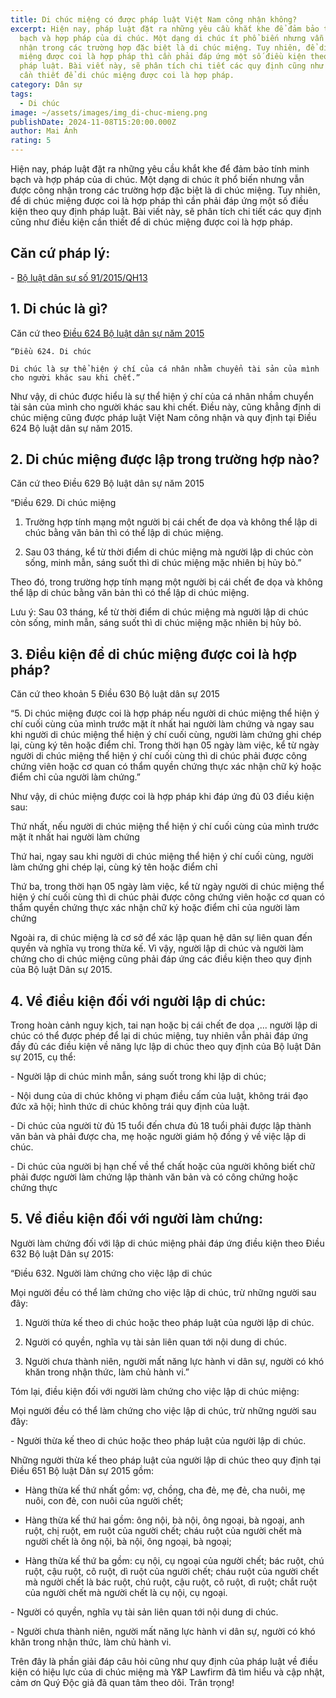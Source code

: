 ```yaml
---
title: Di chúc miệng có được pháp luật Việt Nam công nhận không?
excerpt: Hiện nay, pháp luật đặt ra những yêu cầu khắt khe để đảm bảo tính minh
  bạch và hợp pháp của di chúc. Một dạng di chúc ít phổ biến nhưng vẫn được công
  nhận trong các trường hợp đặc biệt là di chúc miệng. Tuy nhiên, để di chúc
  miệng được coi là hợp pháp thì cần phải đáp ứng một số điều kiện theo quy định
  pháp luật. Bài viết này, sẽ phân tích chi tiết các quy định cũng như điều kiện
  cần thiết để di chúc miệng được coi là hợp pháp.
category: Dân sự
tags:
  - Di chúc
image: ~/assets/images/img_di-chuc-mieng.png
publishDate: 2024-11-08T15:20:00.000Z
author: Mai Ánh
rating: 5
---
```

Hiện nay, pháp luật đặt ra những yêu cầu khắt khe để đảm bảo tính minh bạch và hợp pháp của di chúc. Một dạng di chúc ít phổ biến nhưng vẫn được công nhận trong các trường hợp đặc biệt là di chúc miệng. Tuy nhiên, để di chúc miệng được coi là hợp pháp thì cần phải đáp ứng một số điều kiện theo quy định pháp luật. Bài viết này, sẽ phân tích chi tiết các quy định cũng như điều kiện cần thiết để di chúc miệng được coi là hợp pháp.

## Căn cứ pháp lý:

\- [Bộ luật dân sự số 91/2015/QH13](https://yplawfirm.vn/tin-tuc-phap-luat/van-ban-phap-luat/bo-luat-dan-su-so-91-2015-qh13-35910.htm)

## 1. Di chúc là gì?

Căn cứ theo [Điều 624 Bộ luật dân sự năm 2015](https://yplawfirm.vn/tin-tuc-phap-luat/van-ban-phap-luat/bo-luat-dan-su-so-91-2015-qh13-35910.htm)

`“Điều 624. Di chúc`

`Di chúc là sự thể hiện ý chí của cá nhân nhằm chuyển tài sản của mình cho người khác sau khi chết.”`

Như vậy, di chúc được hiểu là sự thể hiện ý chí của cá nhân nhầm chuyển tài sản của mình cho người khác sau khi chết. Điều này, cũng khẳng định di chúc miệng cũng được pháp luật Việt Nam công nhận và quy định tại Điều 624 Bộ luật dân sự năm 2015.

## 2. Di chúc miệng được lập trong trường hợp nào?

Căn cứ theo Điều 629 Bộ luật dân sự năm 2015

“Điều 629. Di chúc miệng

1. Trường hợp tính mạng một người bị cái chết đe dọa và không thể lập di chúc bằng văn bản thì có thể lập di chúc miệng.

2. Sau 03 tháng, kể từ thời điểm di chúc miệng mà người lập di chúc còn sống, minh mẫn, sáng suốt thì di chúc miệng mặc nhiên bị hủy bỏ.”

Theo đó, trong trường hợp tính mạng một người bị cái chết đe dọa và không thể lập di chúc bằng văn bản thì có thể lập di chúc miệng.

Lưu ý: Sau 03 tháng, kể từ thời điểm di chúc miệng mà người lập di chúc còn sống, minh mẫn, sáng suốt thì di chúc miệng mặc nhiên bị hủy bỏ.

## 3. Điều kiện để di chúc miệng được coi là hợp pháp?

Căn cứ theo khoản 5 Điều 630 Bộ luật dân sự 2015

“5. Di chúc miệng được coi là hợp pháp nếu người di chúc miệng thể hiện ý chí cuối cùng của mình trước mặt ít nhất hai người làm chứng và ngay sau khi người di chúc miệng thể hiện ý chí cuối cùng, người làm chứng ghi chép lại, cùng ký tên hoặc điểm chỉ. Trong thời hạn 05 ngày làm việc, kể từ ngày người di chúc miệng thể hiện ý chí cuối cùng thì di chúc phải được công chứng viên hoặc cơ quan có thẩm quyền chứng thực xác nhận chữ ký hoặc điểm chỉ của người làm chứng.”

Như vậy, di chúc miệng được coi là hợp pháp khi đáp ứng đủ 03 điều kiện sau:

Thứ nhất, nếu người di chúc miệng thể hiện ý chí cuối cùng của mình trước mặt ít nhất hai người làm chứng 

Thứ hai, ngay sau khi người di chúc miệng thể hiện ý chí cuối cùng, người làm chứng ghi chép lại, cùng ký tên hoặc điểm chỉ

Thứ ba, trong thời hạn 05 ngày làm việc, kể từ ngày người di chúc miệng thể hiện ý chí cuối cùng thì di chúc phải được công chứng viên hoặc cơ quan có thẩm quyền chứng thực xác nhận chữ ký hoặc điểm chỉ của người làm chứng

Ngoài ra, di chúc miệng là cơ sở để xác lập quan hệ dân sự liên quan đến quyền và nghĩa vụ trong thừa kế. Vì vậy, người lập di chúc và người làm chứng cho di chúc miệng cũng phải đáp ứng các điều kiện theo quy định của Bộ luật Dân sự 2015.

## 4. Về điều kiện đối với người lập di chúc:

Trong hoàn cảnh nguy kịch, tai nạn hoặc bị cái chết đe dọa ,... người lập di chúc có thể được phép để lại di chúc miệng, tuy nhiên vẫn phải đáp ứng đầy đủ các điều kiện về năng lực lập di chúc theo quy định của Bộ luật Dân sự 2015, cụ thể:

\- Người lập di chúc minh mẫn, sáng suốt trong khi lập di chúc;

\- Nội dung của di chúc không vi phạm điều cấm của luật, không trái đạo đức xã hội; hình thức di chúc không trái quy định của luật.

\- Di chúc của người từ đủ 15 tuổi đến chưa đủ 18 tuổi phải được lập thành văn bản và phải được cha, mẹ hoặc người giám hộ đồng ý về việc lập di chúc.

\- Di chúc của người bị hạn chế về thể chất hoặc của người không biết chữ phải được người làm chứng lập thành văn bản và có công chứng hoặc chứng thực

## 5. Về điều kiện đối với người làm chứng:

Người làm chứng đối với lập di chúc miệng phải đáp ứng điều kiện theo Điều 632 Bộ luật Dân sự 2015:

“Điều 632. Người làm chứng cho việc lập di chúc

Mọi người đều có thể làm chứng cho việc lập di chúc, trừ những người sau đây:

1. Người thừa kế theo di chúc hoặc theo pháp luật của người lập di chúc.

2. Người có quyền, nghĩa vụ tài sản liên quan tới nội dung di chúc.

3. Người chưa thành niên, người mất năng lực hành vi dân sự, người có khó khăn trong nhận thức, làm chủ hành vi.”

Tóm lại, điều kiện đối với người làm chứng cho việc lập di chúc miệng:

Mọi người đều có thể làm chứng cho việc lập di chúc, trừ những người sau đây:

\- Người thừa kế theo di chúc hoặc theo pháp luật của người lập di chúc.

Những người thừa kế theo pháp luật của người lập di chúc theo quy định tại Điều 651 Bộ luật Dân sự 2015 gồm:

+ Hàng thừa kế thứ nhất gồm: vợ, chồng, cha đẻ, mẹ đẻ, cha nuôi, mẹ nuôi, con đẻ, con nuôi của người chết;

+ Hàng thừa kế thứ hai gồm: ông nội, bà nội, ông ngoại, bà ngoại, anh ruột, chị ruột, em ruột của người chết; cháu ruột của người chết mà người chết là ông nội, bà nội, ông ngoại, bà ngoại;

+ Hàng thừa kế thứ ba gồm: cụ nội, cụ ngoại của người chết; bác ruột, chú ruột, cậu ruột, cô ruột, dì ruột của người chết; cháu ruột của người chết mà người chết là bác ruột, chú ruột, cậu ruột, cô ruột, dì ruột; chắt ruột của người chết mà người chết là cụ nội, cụ ngoại.

\- Người có quyền, nghĩa vụ tài sản liên quan tới nội dung di chúc.

\- Người chưa thành niên, người mất năng lực hành vi dân sự, người có khó khăn trong nhận thức, làm chủ hành vi.

Trên đây là phần giải đáp câu hỏi cũng như quy định của pháp luật về điều kiện có hiệu lực của di chúc miệng mà Y&P Lawfirm đã tìm hiểu và cập nhật, cảm ơn Quý Độc giả đã quan tâm theo dõi. Trân trọng!

